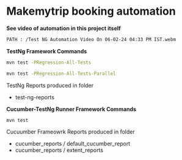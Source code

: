# Makemytrip booking automation

**See video of automation in this project itself**
```sh
PATH : /Test NG Automation Video On 06-02-24 04:33 PM IST.webm
```
**TestNg Framework Commands**
```sh
mvn test -PRegression-All-Tests
```
```sh
mvn test -PRegression-All-Tests-Parallel
```

TestNg Reports produced in folder
- test-ng-reports

**Cucumber-TestNg Runner Framework Commands**
```sh
mvn test
```
Cucuumber Frameowrk Reports produced in folder
- cucumber_reports / default_cucumber_report
- cucumber_reports / extent_reports

